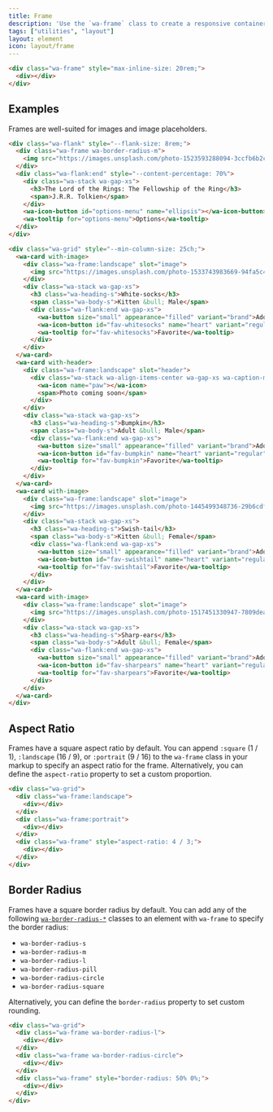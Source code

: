 ```yaml
---
title: Frame
description: 'Use the `wa-frame` class to create a responsive container with consistent proportions to enclose content.'
tags: ["utilities", "layout"]
layout: element
icon: layout/frame
---
```


<style>
  [class*='wa-frame']:has(div:empty) {
    border: var(--wa-border-width-s) dashed var(--wa-color-neutral-border-normal);
    padding: var(--wa-space-s);
  }

  [class*='wa-frame'] div:empty {
    background-color: var(--wa-color-indigo-60);
    border-radius: var(--wa-border-radius-m);
    min-block-size: 4rem;
    min-inline-size: 4rem;
  }
</style>

```html {.example}
<div class="wa-frame" style="max-inline-size: 20rem;">
  <div></div>
</div>
```

## Examples

Frames are well-suited for images and image placeholders.

```html {.example}
<div class="wa-flank" style="--flank-size: 8rem;">
  <div class="wa-frame wa-border-radius-m">
    <img src="https://images.unsplash.com/photo-1523593288094-3ccfb6b2c192?q=20" alt=""/>
  </div>
  <div class="wa-flank:end" style="--content-percentage: 70%">
    <div class="wa-stack wa-gap-xs">
      <h3>The Lord of the Rings: The Fellowship of the Ring</h3>
      <span>J.R.R. Tolkien</span>
    </div>
    <wa-icon-button id="options-menu" name="ellipsis"></wa-icon-button>
    <wa-tooltip for="options-menu">Options</wa-tooltip>
  </div>
</div>
```

```html {.example}
<div class="wa-grid" style="--min-column-size: 25ch;">
  <wa-card with-image>
    <div class="wa-frame:landscape" slot="image">
      <img src="https://images.unsplash.com/photo-1533743983669-94fa5c4338ec?q=20" alt="Grey and white tabby kitten" />
    </div>
    <div class="wa-stack wa-gap-xs">
      <h3 class="wa-heading-s">White-socks</h3>
      <span class="wa-body-s">Kitten &bull; Male</span>
      <div class="wa-flank:end wa-gap-xs">
        <wa-button size="small" appearance="filled" variant="brand">Adopt this pet</wa-button>
        <wa-icon-button id="fav-whitesocks" name="heart" variant="regular"></wa-icon-button>
        <wa-tooltip for="fav-whitesocks">Favorite</wa-tooltip>
      </div>
    </div>
  </wa-card>
  <wa-card with-header>
    <div class="wa-frame:landscape" slot="header">
      <div class="wa-stack wa-align-items-center wa-gap-xs wa-caption-m">
        <wa-icon name="paw"></wa-icon>
        <span>Photo coming soon</span>
      </div>
    </div>
    <div class="wa-stack wa-gap-xs">
      <h3 class="wa-heading-s">Bumpkin</h3>
      <span class="wa-body-s">Adult &bull; Male</span>
      <div class="wa-flank:end wa-gap-xs">
        <wa-button size="small" appearance="filled" variant="brand">Adopt this pet</wa-button>
        <wa-icon-button id="fav-bumpkin" name="heart" variant="regular"></wa-icon-button>
        <wa-tooltip for="fav-bumpkin">Favorite</wa-tooltip>
      </div>
    </div>
  </wa-card>
  <wa-card with-image>
    <div class="wa-frame:landscape" slot="image">
      <img src="https://images.unsplash.com/photo-1445499348736-29b6cdfc03b9?q=20" alt="Diluted calico kitten" />
    </div>
    <div class="wa-stack wa-gap-xs">
      <h3 class="wa-heading-s">Swish-tail</h3>
      <span class="wa-body-s">Kitten &bull; Female</span>
      <div class="wa-flank:end wa-gap-xs">
        <wa-button size="small" appearance="filled" variant="brand">Adopt this pet</wa-button>
        <wa-icon-button id="fav-swishtail" name="heart" variant="regular"></wa-icon-button>
        <wa-tooltip for="fav-swishtail">Favorite</wa-tooltip>
      </div>
    </div>
  </wa-card>
  <wa-card with-image>
    <div class="wa-frame:landscape" slot="image">
      <img src="https://images.unsplash.com/photo-1517451330947-7809dead78d5?q=20" alt="Short-haired tabby cat" />
    </div>
    <div class="wa-stack wa-gap-xs">
      <h3 class="wa-heading-s">Sharp-ears</h3>
      <span class="wa-body-s">Adult &bull; Female</span>
      <div class="wa-flank:end wa-gap-xs">
        <wa-button size="small" appearance="filled" variant="brand">Adopt this pet</wa-button>
        <wa-icon-button id="fav-sharpears" name="heart" variant="regular"></wa-icon-button>
        <wa-tooltip for="fav-sharpears">Favorite</wa-tooltip>
      </div>
    </div>
  </wa-card>
</div>
```

## Aspect Ratio

Frames have a square aspect ratio by default. You can append `:square` (1 / 1), `:landscape` (16 / 9), or `:portrait` (9 / 16) to the `wa-frame` class in your markup to specify an aspect ratio for the frame. Alternatively, you can define the `aspect-ratio` property to set a custom proportion.

```html {.example}
<div class="wa-grid">
  <div class="wa-frame:landscape">
    <div></div>
  </div>
  <div class="wa-frame:portrait">
    <div></div>
  </div>
  <div class="wa-frame" style="aspect-ratio: 4 / 3;">
    <div></div>
  </div>
</div>
```

## Border Radius

Frames have a square border radius by default. You can add any of the following [`wa-border-radius-*`](/docs/style-utilities/border-radius) classes to an element with `wa-frame` to specify the border radius:
- `wa-border-radius-s`
- `wa-border-radius-m`
- `wa-border-radius-l`
- `wa-border-radius-pill`
- `wa-border-radius-circle`
- `wa-border-radius-square`

Alternatively, you can define the `border-radius` property to set custom rounding.

```html {.example}
<div class="wa-grid">
  <div class="wa-frame wa-border-radius-l">
    <div></div>
  </div>
  <div class="wa-frame wa-border-radius-circle">
    <div></div>
  </div>
  <div class="wa-frame" style="border-radius: 50% 0%;">
    <div></div>
  </div>
</div>
```
